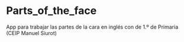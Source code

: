 # Parts_of_the_face
App para trabajar las partes de la cara en inglés con de 1.º de Primaria (CEIP Manuel Siurot)
